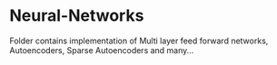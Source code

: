 # Neural-Networks
Folder contains implementation of Multi layer feed forward networks, Autoencoders, Sparse Autoencoders and many...
